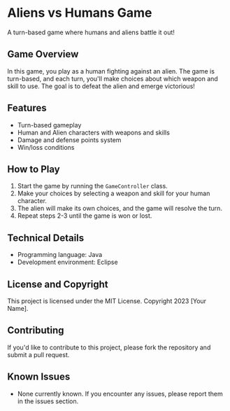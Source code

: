 **Aliens vs Humans Game**
==========================

A turn-based game where humans and aliens battle it out!

**Game Overview**
---------------

In this game, you play as a human fighting against an alien. The game is turn-based, and each turn, you'll make choices about which weapon and skill to use. The goal is to defeat the alien and emerge victorious!

**Features**
------------

* Turn-based gameplay
* Human and Alien characters with weapons and skills
* Damage and defense points system
* Win/loss conditions

**How to Play**
--------------

1. Start the game by running the `GameController` class.
2. Make your choices by selecting a weapon and skill for your human character.
3. The alien will make its own choices, and the game will resolve the turn.
4. Repeat steps 2-3 until the game is won or lost.

**Technical Details**
--------------------

* Programming language: Java
* Development environment: Eclipse

**License and Copyright**
------------------------

This project is licensed under the MIT License. Copyright 2023 [Your Name].

**Contributing**
--------------

If you'd like to contribute to this project, please fork the repository and submit a pull request.

**Known Issues**
----------------

* None currently known. If you encounter any issues, please report them in the issues section.
